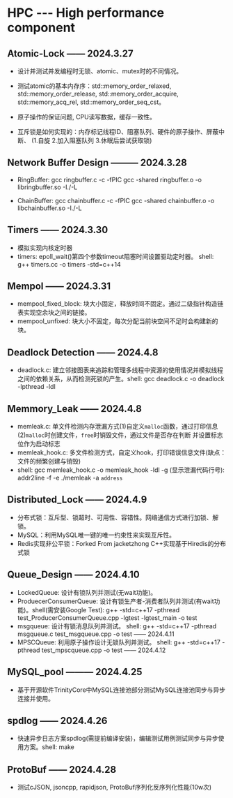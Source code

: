 # HPC --- High performance component

## Atomic-Lock —— 2024.3.27

+ 设计并测试并发编程时无锁、atomic、mutex时的不同情况。

+ 测试atomic的基本内存序：std::memory_order_relaxed, std::memory_order_release, std::memory_order_acquire, std::memory_acq_rel, std::memory_order_seq_cst。

+ 原子操作的保证问题, CPU读写数据，缓存一致性。

+ 互斥锁是如何实现的：内存标记线程ID、阻塞队列、硬件的原子操作、屏蔽中断、 (1.自旋 2.加入阻塞队列 3.休眠后尝试获取锁)


## Network Buffer Design ——— 2024.3.28
+ RingBuffer: gcc ringbuffer.c -c -fPIC    gcc -shared ringbuffer.o -o libringbuffer.so -I./-L

+ ChainBuffer: gcc chainbuffer.c -c -fPIC    gcc -shared chainbuffer.o -o libchainbuffer.so -I./-L


## Timers —— 2024.3.30
+ 模拟实现内核定时器
+ timers: epoll_wait()第四个参数timeout阻塞时间设置驱动定时器。 shell: g++ timers.cc -o timers -std=c++14


## Mempol —— 2024.3.31
+ mempool_fixed_block: 块大小固定，释放时间不固定。通过二级指针构造链表实现空余块之间的链接。
+ mempool_unfixed: 块大小不固定，每次分配当前块空间不足时会构建新的块。


## Deadlock Detection —— 2024.4.8
+ deadlock.c: 建立邻接图表来追踪和管理多线程中资源的使用情况并模拟线程之间的依赖关系，从而检测死锁的产生。shell: gcc deadlock.c -o deadlock -lpthread -ldl


## Memmory_Leak —— 2024.4.8
+ memleak.c: 单文件检测内存泄漏方式(1)自定义`malloc`函数，通过打印信息 (2)`malloc`时创建文件，`free`时销毁文件，通过文件是否存在判断  并设置标志位作为启动标志
+ memleak_hook.c: 多文件检测方式，自定义hook，打印错误信息文件(缺点：文件的频繁创建与销毁)
+ shell: gcc memleak_hook.c -o memleak_hook -ldl -g  (显示泄漏代码行号): addr2line -f -e ./memleak -a `address`


## Distributed_Lock —— 2024.4.9
+ 分布式锁：互斥型、锁超时、可用性、容错性。网络通信方式进行加锁、解锁。
+ MySQL：利用MySQL唯一键的唯一约束性来实现互斥性。
+ Redis实现非公平锁：Forked From jacketzhong C++实现基于Hiredis的分布式锁


## Queue_Design —— 2024.4.10
+ LockedQueue: 设计有锁队列并测试(无wait功能)。
+ ProduecerConsumerQueue: 设计有锁生产者-消费者队列并测试(有wait功能)。shell(需安装Google Test): g++ -std=c++17 -pthread test_ProducerConsumerQueue.cpp -lgtest -lgtest_main -o test
+ msgqueue: 设计有锁消息队列并测试。 shell: g++ -std=c++17 -pthread msgqueue.c test_msgqueue.cpp -o test  —— 2024.4.11
+ MPSCQueue: 利用原子操作设计无锁队列并测试。 shell: g++ -std=c++17 -pthread test_mpscqueue.cpp -o test —— 2024.4.12


## MySQL_pool ——— 2024.4.25
+ 基于开源软件TrinityCore中MySQL连接池部分测试MySQL连接池同步与异步连接并使用。


## spdlog —— 2024.4.26
+ 快速异步日志方案spdlog(需提前编译安装)，编辑测试用例测试同步与异步使用方案。shell: make


## ProtoBuf —— 2024.4.28
+ 测试cJSON, jsoncpp, rapidjson, ProtoBuf序列化反序列化性能(10w次)
